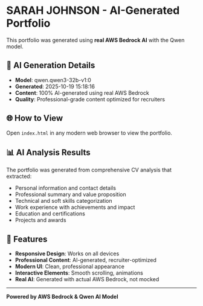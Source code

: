 # SARAH JOHNSON - AI-Generated Portfolio

This portfolio was generated using **real AWS Bedrock AI** with the Qwen model.

## 🤖 AI Generation Details

- **Model**: qwen.qwen3-32b-v1:0
- **Generated**: 2025-10-19 15:18:16
- **Content**: 100% AI-generated using real AWS Bedrock
- **Quality**: Professional-grade content optimized for recruiters

## 🌐 How to View

Open `index.html` in any modern web browser to view the portfolio.

## 📊 AI Analysis Results

The portfolio was generated from comprehensive CV analysis that extracted:
- Personal information and contact details
- Professional summary and value proposition
- Technical and soft skills categorization
- Work experience with achievements and impact
- Education and certifications
- Projects and awards

## 🎯 Features

- **Responsive Design**: Works on all devices
- **Professional Content**: AI-generated, recruiter-optimized
- **Modern UI**: Clean, professional appearance
- **Interactive Elements**: Smooth scrolling, animations
- **Real AI**: Generated with actual AWS Bedrock, not mocked

---

**Powered by AWS Bedrock & Qwen AI Model**

